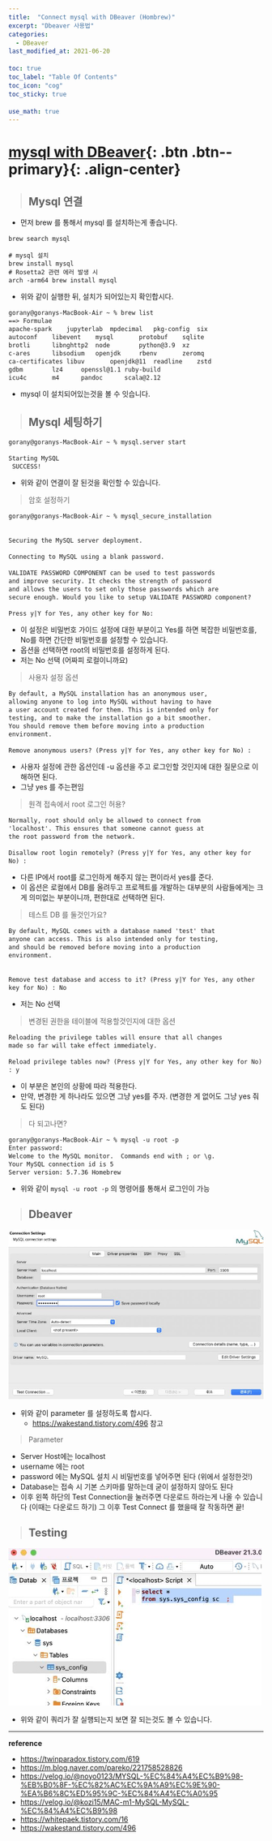 ```yaml
---
title:  "Connect mysql with DBeaver (Hombrew)"
excerpt: "Dbeaver 사용법"
categories:
  - DBeaver
last_modified_at: 2021-06-20

toc: true
toc_label: "Table Of Contents"
toc_icon: "cog"
toc_sticky: true

use_math: true
---
```


# [mysql with DBeaver](#link){: .btn .btn--primary}{: .align-center}

> ## Mysql 연결

- 먼저 brew 를 통해서 mysql 를 설치하는게 좋습니다.

```
brew search mysql

# mysql 설치
brew install mysql
# Rosetta2 관련 에러 발생 시
arch -arm64 brew install mysql
```

- 위와 같이 실행한 뒤, 설치가 되어있는지 확인합시다.

```
gorany@goranys-MacBook-Air ~ % brew list
==> Formulae
apache-spark	jupyterlab	mpdecimal	pkg-config	six
autoconf	libevent	mysql		protobuf	sqlite
brotli		libnghttp2	node		python@3.9	xz
c-ares		libsodium	openjdk		rbenv		zeromq
ca-certificates	libuv		openjdk@11	readline	zstd
gdbm		lz4		openssl@1.1	ruby-build
icu4c		m4		pandoc		scala@2.12
```

- mysql 이 설치되어있는것을 볼 수 잇습니다.

> ## Mysql 세팅하기

```
gorany@goranys-MacBook-Air ~ % mysql.server start

Starting MySQL
 SUCCESS! 
```

- 위와 같이 연결이 잘 된것을 확인할 수 있습니다.

> 암호 설정하기

```
gorany@goranys-MacBook-Air ~ % mysql_secure_installation


Securing the MySQL server deployment.

Connecting to MySQL using a blank password.

VALIDATE PASSWORD COMPONENT can be used to test passwords
and improve security. It checks the strength of password
and allows the users to set only those passwords which are
secure enough. Would you like to setup VALIDATE PASSWORD component?

Press y|Y for Yes, any other key for No:
```

- 이 설정은 비밀번호 가이드 설정에 대한 부분이고 Yes를 하면 복잡한 비밀번호를, No를 하면 간단한 비밀번호를 설정할 수 있습니다.
- 옵션을 선택하면 root의 비밀번호를 설정하게 된다.
- 저는 No 선택 (어짜피 로컬이니까요)

> 사용자 설정 옵션

```
By default, a MySQL installation has an anonymous user,
allowing anyone to log into MySQL without having to have
a user account created for them. This is intended only for
testing, and to make the installation go a bit smoother.
You should remove them before moving into a production
environment.

Remove anonymous users? (Press y|Y for Yes, any other key for No) :
```

- 사용자 설정에 관한 옵션인데 -u 옵션을 주고 로그인할 것인지에 대한 질문으로 이해하면 된다.
- 그냥 yes 를 주는편임

> 원격 접속에서 root 로그인 허용? 

```
Normally, root should only be allowed to connect from
'localhost'. This ensures that someone cannot guess at
the root password from the network.

Disallow root login remotely? (Press y|Y for Yes, any other key for No) :
```

- 다른 IP에서 root를 로그인하게 해주지 않는 편이라서 yes를 준다.
- 이 옵션은 로컬에서 DB를 올려두고 프로젝트를 개발하는 대부분의 사람들에게는 크게 의미없는 부분이니까, 편한대로 선택하면 된다.

> 테스트 DB 를 둘것인가요? 

```
By default, MySQL comes with a database named 'test' that
anyone can access. This is also intended only for testing,
and should be removed before moving into a production
environment.


Remove test database and access to it? (Press y|Y for Yes, any other key for No) : No    
```

- 저는 No 선택 

> 변경된 권한을 테이블에 적용할것인지에 대한 옵션

```
Reloading the privilege tables will ensure that all changes
made so far will take effect immediately.

Reload privilege tables now? (Press y|Y for Yes, any other key for No) : y
```

- 이 부분은 본인의 상황에 따라 적용한다.
- 만약, 변경한 게 하나라도 있으면 그냥 yes를 주자. (변경한 게 없어도 그냥 yes 줘도 된다)

> 다 되고나면? 

```
gorany@goranys-MacBook-Air ~ % mysql -u root -p
Enter password: 
Welcome to the MySQL monitor.  Commands end with ; or \g.
Your MySQL connection id is 5
Server version: 5.7.36 Homebrew
```

- 위와 같이 `mysql -u root -p` 의 명령어를 통해서 로그인이 가능

> ## Dbeaver 

![jpg](/assets/images/Program/29_2.jpg)

- 위와 같이 parameter 를 설정하도록 합시다.
  - <https://wakestand.tistory.com/496> 참고

> Parameter

- Server Host에는 localhost
- username 에는 root
- password 에는 MySQL 설치 시 비밀번호를 넣어주면 된다 (위에서 설정한것!)
- Database는 접속 시 기본 스키마를 말하는데 굳이 설정하지 않아도 된다
- 이후 왼쪽 하단의 Test Connection을 눌러주면 다운로드 하라는게 나올 수 있습니다 (이때는 다운로드 하기) 그 이후 Test Connect 를 했을때 잘 작동하면 끝! 

> ## Testing

![jpg](/assets/images/Program/29_3.jpg)

- 위와 같이 쿼리가 잘 실행되는지 보면 잘 되는것도 볼 수 있습니다.

---

**reference**

- <https://twinparadox.tistory.com/619>
- <https://m.blog.naver.com/pareko/221758528826>
- <https://velog.io/@noyo0123/MYSQL-%EC%84%A4%EC%B9%98-%EB%B0%8F-%EC%82%AC%EC%9A%A9%EC%9E%90-%EA%B6%8C%ED%95%9C-%EC%84%A4%EC%A0%95>
- <https://velog.io/@kozi15/MAC-m1-MySQL-MySQL-%EC%84%A4%EC%B9%98>
- <https://whitepaek.tistory.com/16>
- <https://wakestand.tistory.com/496>




